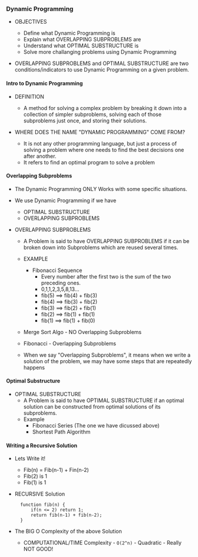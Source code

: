 ### Dynamic Programming

- OBJECTIVES

  - Define what Dynamic Programming is
  - Explain what OVERLAPPING SUBPROBLEMS are
  - Understand what OPTIMAL SUBSTRUCTURE is
  - Solve more challanging problems using Dynamic Programming

- OVERLAPPING SUBPROBLEMS and OPTIMAL SUBSTRUCTURE are two conditions/indicators to use
  Dynamic Programming on a given problem.

#### Intro to Dynamic Programming

- DEFINITION

  - A method for solving a complex problem by breaking it down into a collection of simpler subproblems,
    solving each of those subproblems just once, and storing their solutions.

- WHERE DOES THE NAME "DYNAMIC PROGRAMMING" COME FROM?
  - It is not any other programming language, but just a process of solving a problem where one needs
    to find the best decisions one after another.
  - It refers to find an optimal program to solve a problem

#### Overlapping Subproblems

- The Dynamic Programming ONLY Works with some specific situations.
- We use Dynamic Programming if we have

  - OPTIMAL SUBSTRUCTURE
  - OVERLAPPING SUBPROBLEMS

- OVERLAPPING SUBPROBLEMS

  - A Problem is said to have OVERLAPPING SUBPROBLEMS if it can be broken down into Subproblems
    which are reused several times.

  - EXAMPLE

    - Fibonacci Sequence
      - Every number after the first two is the sum of the two preceding ones.
      - 0,1,1,2,3,5,8,13...
      - fib(5) ==> fib(4) + fib(3)
      - fib(4) ==> fib(3) + fib(2)
      - fib(3) ==> fib(2) + fib(1)
      - fib(2) ==> fib(1) + fib(1)
      - fib(1) ==> fib(1) + fib(0)

  - Merge Sort Algo - NO Overlapping Subproblems
  - Fibonacci - Overlapping Subproblems
  - When we say "Overlapping Subproblems", it means when we write a solution of the problem, we
    may have some steps that are repeatedly happens

#### Optimal Substructure

- OPTIMAL SUBSTRUCTURE
  - A Problem is said to have OPTIMAL SUBSTRUCTURE if an optimal solution can be constructed
    from optimal solutions of its subproblems.
  - Example
    - Fibonacci Series (The one we have dicussed above)
    - Shortest Path Algorithm

#### Writing a Recursive Solution

- Lets Write it!

  - Fib(n) = Fib(n-1) + Fin(n-2)
  - Fib(2) is 1
  - Fib(1) is 1

- RECURSIVE Solution

  ```
    function fib(n) {
        if(n <= 2) return 1;
        return fib(n-1) + fib(n-2);
    }
  ```

- The BIG O Complexity of the above Solution
  - COMPUTATIONAL/TIME Complexity - `O(2^n)` - Quadratic - Really NOT GOOD!

